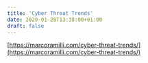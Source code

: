 ```yaml
---
title: 'Cyber Threat Trends'
date: 2020-01-28T13:38:00+01:00
draft: false
---
```


[https://marcoramilli.com/cyber-threat-trends/](https://marcoramilli.com/cyber-threat-trends/)